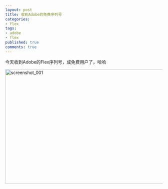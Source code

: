 ```yaml
---
layout: post
title: 收到Adobe的免费序列号
categories:
- flex
tags:
- adobe
- flex
published: true
comments: true
---
```

<p>今天收到Adobe的Flex序列号，成免费用户了，哈哈</p>

<p><img class="alignnone size-full wp-image-432" title="screenshot_001" src="{{site.url}}/media/2009/04/screenshot_001.png" alt="screenshot_001" width="725" height="366" /></p>
